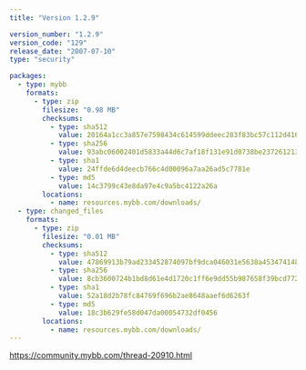 ```yaml
---
title: "Version 1.2.9"

version_number: "1.2.9"
version_code: "129"
release_date: "2007-07-10"
type: "security"

packages:
  - type: mybb
    formats:
      - type: zip
        filesize: "0.98 MB"
        checksums:
          - type: sha512
            value: 20164a1cc3a857e7598434c614599ddeec283f83bc57c112d4168c1af203034219180bbc831d3559e248deefc81d1a24efc4e5c638191f38f90db765b11115b7
          - type: sha256
            value: 93abc06002401d5833a44d6c7af18f131e91d0738be2372612136a4e2d1f23c9
          - type: sha1
            value: 24ffde6d4deecb766c4d00096a7aa26ad5c7781e
          - type: md5
            value: 14c3799c43e8da97e4c9a5bc4122a26a
        locations:
          - name: resources.mybb.com/downloads/
  - type: changed_files
    formats:
      - type: zip
        filesize: "0.01 MB"
        checksums:
          - type: sha512
            value: 47869913b79ad233452874097bf9dca046031e5638a453474148cfdf1fd0c77310d8e929ac703cc94482f32789f7c55d7a599b14e855dc8e1c00ae8df087770b
          - type: sha256
            value: 8cb3600724b1bd8d61e4d1720c1ff6e9dd55b987658f39bcd7720894c60be745
          - type: sha1
            value: 52a18d2b78fc84769f696b2ae8648aaef6d6263f
          - type: md5
            value: 18c3b629fe58d047da00054732df0456
        locations:
          - name: resources.mybb.com/downloads/
---
```


<https://community.mybb.com/thread-20910.html>

